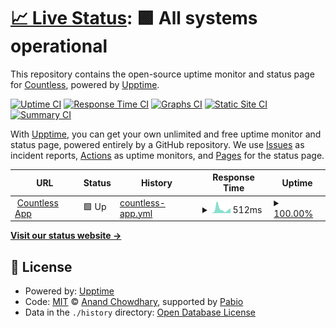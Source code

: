 # [📈 Live Status](https://status.countless.ai): <!--live status--> **🟩 All systems operational**

This repository contains the open-source uptime monitor and status page for [Countless](countless.ai), powered by [Upptime](https://github.com/upptime/upptime).

[![Uptime CI](https://github.com/CountlessAI/upptime/workflows/Uptime%20CI/badge.svg)](https://github.com/CountlessAI/upptime/actions?query=workflow%3A%22Uptime+CI%22)
[![Response Time CI](https://github.com/CountlessAI/upptime/workflows/Response%20Time%20CI/badge.svg)](https://github.com/CountlessAI/upptime/actions?query=workflow%3A%22Response+Time+CI%22)
[![Graphs CI](https://github.com/CountlessAI/upptime/workflows/Graphs%20CI/badge.svg)](https://github.com/CountlessAI/upptime/actions?query=workflow%3A%22Graphs+CI%22)
[![Static Site CI](https://github.com/CountlessAI/upptime/workflows/Static%20Site%20CI/badge.svg)](https://github.com/CountlessAI/upptime/actions?query=workflow%3A%22Static+Site+CI%22)
[![Summary CI](https://github.com/CountlessAI/upptime/workflows/Summary%20CI/badge.svg)](https://github.com/CountlessAI/upptime/actions?query=workflow%3A%22Summary+CI%22)

With [Upptime](https://upptime.js.org), you can get your own unlimited and free uptime monitor and status page, powered entirely by a GitHub repository. We use [Issues](https://github.com/CountlessAI/upptime/issues) as incident reports, [Actions](https://github.com/CountlessAI/upptime/actions) as uptime monitors, and [Pages](https://status.countless.ai) for the status page.

<!--start: status pages-->
<!-- This summary is generated by Upptime (https://github.com/upptime/upptime) -->
<!-- Do not edit this manually, your changes will be overwritten -->
<!-- prettier-ignore -->
| URL | Status | History | Response Time | Uptime |
| --- | ------ | ------- | ------------- | ------ |
| <img alt="" src="https://icons.duckduckgo.com/ip3/app.countless.ai.ico" height="13"> [Countless App](https://app.countless.ai) | 🟩 Up | [countless-app.yml](https://github.com/CountlessAI/upptime/commits/HEAD/history/countless-app.yml) | <details><summary><img alt="Response time graph" src="./graphs/countless-app/response-time-week.png" height="20"> 512ms</summary><br><a href="https://status.countless.ai/history/countless-app"><img alt="Response time 419" src="https://img.shields.io/endpoint?url=https%3A%2F%2Fraw.githubusercontent.com%2FCountlessAI%2Fupptime%2FHEAD%2Fapi%2Fcountless-app%2Fresponse-time.json"></a><br><a href="https://status.countless.ai/history/countless-app"><img alt="24-hour response time 270" src="https://img.shields.io/endpoint?url=https%3A%2F%2Fraw.githubusercontent.com%2FCountlessAI%2Fupptime%2FHEAD%2Fapi%2Fcountless-app%2Fresponse-time-day.json"></a><br><a href="https://status.countless.ai/history/countless-app"><img alt="7-day response time 512" src="https://img.shields.io/endpoint?url=https%3A%2F%2Fraw.githubusercontent.com%2FCountlessAI%2Fupptime%2FHEAD%2Fapi%2Fcountless-app%2Fresponse-time-week.json"></a><br><a href="https://status.countless.ai/history/countless-app"><img alt="30-day response time 483" src="https://img.shields.io/endpoint?url=https%3A%2F%2Fraw.githubusercontent.com%2FCountlessAI%2Fupptime%2FHEAD%2Fapi%2Fcountless-app%2Fresponse-time-month.json"></a><br><a href="https://status.countless.ai/history/countless-app"><img alt="1-year response time 419" src="https://img.shields.io/endpoint?url=https%3A%2F%2Fraw.githubusercontent.com%2FCountlessAI%2Fupptime%2FHEAD%2Fapi%2Fcountless-app%2Fresponse-time-year.json"></a></details> | <details><summary><a href="https://status.countless.ai/history/countless-app">100.00%</a></summary><a href="https://status.countless.ai/history/countless-app"><img alt="All-time uptime 100.00%" src="https://img.shields.io/endpoint?url=https%3A%2F%2Fraw.githubusercontent.com%2FCountlessAI%2Fupptime%2FHEAD%2Fapi%2Fcountless-app%2Fuptime.json"></a><br><a href="https://status.countless.ai/history/countless-app"><img alt="24-hour uptime 100.00%" src="https://img.shields.io/endpoint?url=https%3A%2F%2Fraw.githubusercontent.com%2FCountlessAI%2Fupptime%2FHEAD%2Fapi%2Fcountless-app%2Fuptime-day.json"></a><br><a href="https://status.countless.ai/history/countless-app"><img alt="7-day uptime 100.00%" src="https://img.shields.io/endpoint?url=https%3A%2F%2Fraw.githubusercontent.com%2FCountlessAI%2Fupptime%2FHEAD%2Fapi%2Fcountless-app%2Fuptime-week.json"></a><br><a href="https://status.countless.ai/history/countless-app"><img alt="30-day uptime 100.00%" src="https://img.shields.io/endpoint?url=https%3A%2F%2Fraw.githubusercontent.com%2FCountlessAI%2Fupptime%2FHEAD%2Fapi%2Fcountless-app%2Fuptime-month.json"></a><br><a href="https://status.countless.ai/history/countless-app"><img alt="1-year uptime 100.00%" src="https://img.shields.io/endpoint?url=https%3A%2F%2Fraw.githubusercontent.com%2FCountlessAI%2Fupptime%2FHEAD%2Fapi%2Fcountless-app%2Fuptime-year.json"></a></details>

<!--end: status pages-->

[**Visit our status website →**](https://status.countless.ai)

## 📄 License

- Powered by: [Upptime](https://github.com/upptime/upptime)
- Code: [MIT](./LICENSE) © [Anand Chowdhary](https://anandchowdhary.com), supported by [Pabio](https://pabio.com)
- Data in the `./history` directory: [Open Database License](https://opendatacommons.org/licenses/odbl/1-0/)
